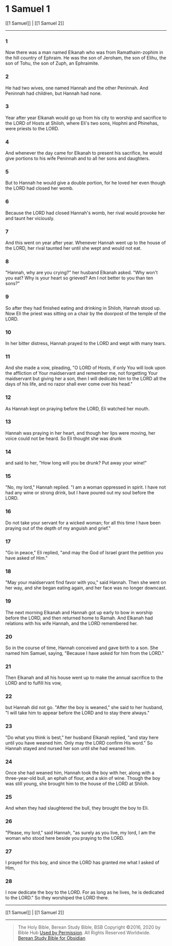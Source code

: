 # 1 Samuel 1

[[1 Samuel]] | [[1 Samuel 2]]

---

### 1
Now there was a man named Elkanah who was from Ramathaim-zophim in the hill country of Ephraim. He was the son of Jeroham, the son of Elihu, the son of Tohu, the son of Zuph, an Ephraimite.

### 2
He had two wives, one named Hannah and the other Peninnah. And Peninnah had children, but Hannah had none.

### 3
Year after year Elkanah would go up from his city to worship and sacrifice to the LORD of Hosts at Shiloh, where Eli's two sons, Hophni and Phinehas, were priests to the LORD.

### 4
And whenever the day came for Elkanah to present his sacrifice, he would give portions to his wife Peninnah and to all her sons and daughters.

### 5
But to Hannah he would give a double portion, for he loved her even though the LORD had closed her womb.

### 6
Because the LORD had closed Hannah's womb, her rival would provoke her and taunt her viciously.

### 7
And this went on year after year. Whenever Hannah went up to the house of the LORD, her rival taunted her until she wept and would not eat.

### 8
"Hannah, why are you crying?" her husband Elkanah asked. "Why won't you eat? Why is your heart so grieved? Am I not better to you than ten sons?"

### 9
So after they had finished eating and drinking in Shiloh, Hannah stood up. Now Eli the priest was sitting on a chair by the doorpost of the temple of the LORD.

### 10
In her bitter distress, Hannah prayed to the LORD and wept with many tears.

### 11
And she made a vow, pleading, "O LORD of Hosts, if only You will look upon the affliction of Your maidservant and remember me, not forgetting Your maidservant but giving her a son, then I will dedicate him to the LORD all the days of his life, and no razor shall ever come over his head."

### 12
As Hannah kept on praying before the LORD, Eli watched her mouth.

### 13
Hannah was praying in her heart, and though her lips were moving, her voice could not be heard. So Eli thought she was drunk

### 14
and said to her, "How long will you be drunk? Put away your wine!"

### 15
"No, my lord," Hannah replied. "I am a woman oppressed in spirit. I have not had any wine or strong drink, but I have poured out my soul before the LORD.

### 16
Do not take your servant for a wicked woman; for all this time I have been praying out of the depth of my anguish and grief."

### 17
"Go in peace," Eli replied, "and may the God of Israel grant the petition you have asked of Him."

### 18
"May your maidservant find favor with you," said Hannah. Then she went on her way, and she began eating again, and her face was no longer downcast.

### 19
The next morning Elkanah and Hannah got up early to bow in worship before the LORD, and then returned home to Ramah. And Elkanah had relations with his wife Hannah, and the LORD remembered her.

### 20
So in the course of time, Hannah conceived and gave birth to a son. She named him Samuel, saying, "Because I have asked for him from the LORD."

### 21
Then Elkanah and all his house went up to make the annual sacrifice to the LORD and to fulfill his vow,

### 22
but Hannah did not go. "After the boy is weaned," she said to her husband, "I will take him to appear before the LORD and to stay there always."

### 23
"Do what you think is best," her husband Elkanah replied, "and stay here until you have weaned him. Only may the LORD confirm His word." So Hannah stayed and nursed her son until she had weaned him.

### 24
Once she had weaned him, Hannah took the boy with her, along with a three-year-old bull, an ephah of flour, and a skin of wine. Though the boy was still young, she brought him to the house of the LORD at Shiloh.

### 25
And when they had slaughtered the bull, they brought the boy to Eli.

### 26
"Please, my lord," said Hannah, "as surely as you live, my lord, I am the woman who stood here beside you praying to the LORD.

### 27
I prayed for this boy, and since the LORD has granted me what I asked of Him,

### 28
I now dedicate the boy to the LORD. For as long as he lives, he is dedicated to the LORD." So they worshiped the LORD there.

---

[[1 Samuel]] | [[1 Samuel 2]]

---

> The Holy Bible, Berean Study Bible, BSB
> Copyright &copy;2016, 2020 by Bible Hub
> [Used by Permission](https://berean.bible/terms.htm). All Rights Reserved Worldwide.
> [Berean Study Bible for Obsidian](https://github.com/gapmiss/berean-study-bible-for-obsidian)</small>

